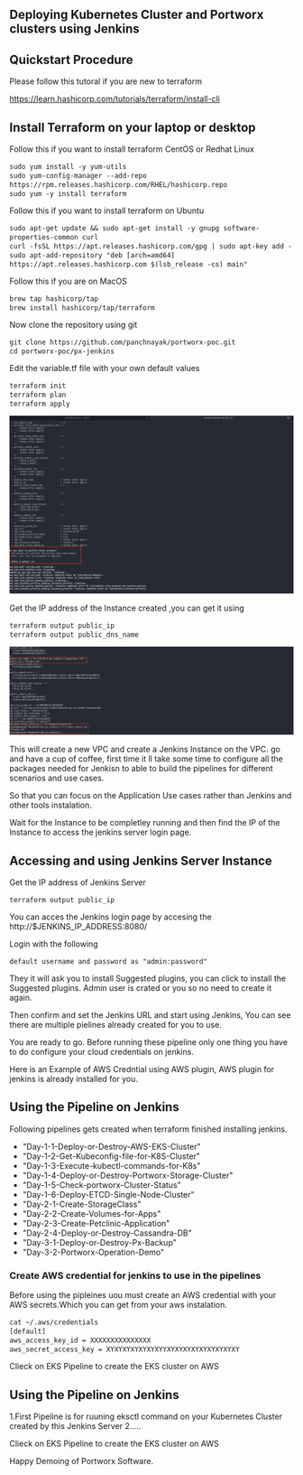 ## Deploying Kubernetes Cluster and Portworx clusters using Jenkins



## Quickstart Procedure

Please follow this tutoral if you are new to terraform

https://learn.hashicorp.com/tutorials/terraform/install-cli

## Install Terraform on your laptop or desktop

Follow this if you want to install terraform CentOS or Redhat Linux
```
sudo yum install -y yum-utils
sudo yum-config-manager --add-repo https://rpm.releases.hashicorp.com/RHEL/hashicorp.repo
sudo yum -y install terraform
```

Follow this if you want to install terraform on Ubuntu

```
sudo apt-get update && sudo apt-get install -y gnupg software-properties-common curl
curl -fsSL https://apt.releases.hashicorp.com/gpg | sudo apt-key add -
sudo apt-add-repository "deb [arch=amd64] https://apt.releases.hashicorp.com $(lsb_release -cs) main"
```

Follow this if you are on MacOS
```
brew tap hashicorp/tap
brew install hashicorp/tap/terraform
```

Now clone the repository using git

```
git clone https://github.com/panchnayak/portworx-poc.git
cd portworx-poc/px-jenkins
```
Edit the variable.tf file with your own default values

```
terraform init
terraform plan
terraform apply
```
![Terraform Apply](/px-jenkins/images/terraform-apply.jpg?raw=true "Terraform Apply")

Get the IP address of the Instance created ,you can get it using

```
terraform output public_ip
terraform output public_dns_name
```
![](/px-jenkins/images/public-ip.jpg?raw=true)

This will create a new VPC and create a Jenkins Instance on the VPC. go and have a cup of coffee, first time it ll take some time to configure all the packages needed for Jenkisn to able to build the pipelines for different scenarios and use cases.

So that you can focus on the Application Use cases rather than Jenkins and other tools instalation.

Wait for the Instance to be completley running and then find the IP of the Instance to access the jenkins server login page.

## Accessing and using Jenkins Server Instance

Get the IP address of Jenkins Server

```
terraform output public_ip

```

You can acces the Jenkins login page by accesing the http://$JENKINS_IP_ADDRESS:8080/

Login with the following

```
default username and password as "admin:password"
```

They it will ask you to install Suggested plugins, you can click to install the Suggested plugins. Admin user is crated or you so no need to create it again.

Then confirm and set the Jenkins URL and start using Jenkins, You can see there are multiple pielines already created for you to use.

You are ready to go. Before running these pipeline only one thing you have to do configure your cloud credentials on jenkins.

Here is an Example of AWS Credntial using AWS plugin, AWS plugin for jenkins is already installed for you.

## Using the Pipeline on Jenkins

Following pipelines gets created when terraform finished installing jenkins.

- "Day-1-1-Deploy-or-Destroy-AWS-EKS-Cluster"
- "Day-1-2-Get-Kubeconfig-file-for-K8S-Cluster"
- "Day-1-3-Execute-kubectl-commands-for-K8s" 
- "Day-1-4-Deploy-or-Destroy-Portworx-Storage-Cluster"
- "Day-1-5-Check-portworx-Cluster-Status"
- "Day-1-6-Deploy-ETCD-Single-Node-Cluster"
- "Day-2-1-Create-StorageClass"
- "Day-2-2-Create-Volumes-for-Apps"
- "Day-2-3-Create-Petclinic-Application"
- "Day-2-4-Deploy-or-Destroy-Cassandra-DB"
- "Day-3-1-Deploy-or-Destroy-Px-Backup" 
- "Day-3-2-Portworx-Operation-Demo"

### Create AWS credential for jenkins to use in the pipelines

Before using the pipleines uou must create an AWS credential with your AWS secrets.Which you can get from your aws instalation.
```
cat ~/.aws/credentials
[default]
aws_access_key_id = XXXXXXXXXXXXXXX
aws_secret_access_key = XYXYXYXYXYXYXYYXYXYXYXYXYXYXYXYXY
```
Clieck on EKS Pipeline to create the EKS cluster on AWS

## Using the Pipeline on Jenkins

1.First Pipeline is for ruuning eksctl command on your Kubernetes Cluster created by this Jenkins Server
2.....

Clieck on EKS Pipeline to create the EKS cluster on AWS

Happy Demoing of Portworx Software.


